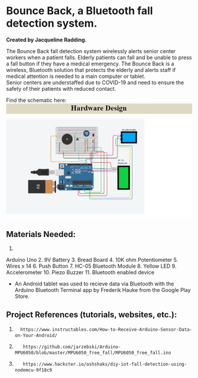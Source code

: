 # Bounce Back, a Bluetooth fall detection system.


**Created by Jacqueline Radding.**


The Bounce Back fall detection system wirelessly alerts senior center workers when a patient falls. 
Elderly patients can fall and be unable to press a fall button if they have a medical emergency. The Bounce Back is a wireless, 
Bluetooth solution that protects the elderly and alerts staff if medical attention is needed to a main computer or tablet.  
Senior centers are understaffed due to COVID-19 and need to ensure the safety of their patients with reduced contact. 

Find the schematic here: ![image](https://github.com/jradding10/bounceback/blob/99dba2e0b93b4d55a0eb714e1a566edb81bd723c/bounceback%20hardware.JPG)



## Materials Needed:

1.
Arduino Uno
2.
9V Battery
3.
Bread Board
4.
10K ohm Potentiometer
5.
Wires x 14
6.
Push Button
7.
HC-05 Bluetooth Module
8.
Yellow LED
9.
Accelerometer
10.
Piezo Buzzer
11. Bluetooth enabled device
  - An Android tablet was used to recieve data via Bluetooth with the Arduino Bluetooth Terminal app by Frederik Hauke from the Google Play Store. 



## Project References (tutorials, websites, etc.):
1.       https://www.instructables.com/How-to-Receive-Arduino-Sensor-Data-on-Your-Android/
2.        https://github.com/jarzebski/Arduino-MPU6050/blob/master/MPU6050_free_fall/MPU6050_free_fall.ino
3.        https://www.hackster.io/ashshaks/diy-iot-fall-detection-using-nodemcu-9f18c9





